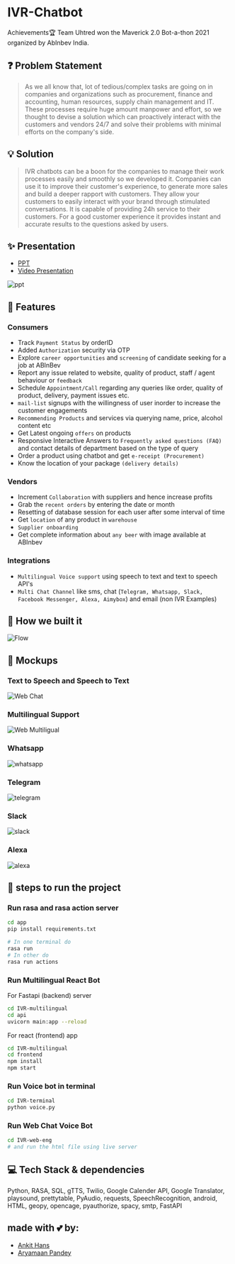 # IVR-Chatbot

Achievements🏆
Team Uhtred won the Maverick 2.0 Bot-a-thon 2021 organized by AbInbev India.

## ❓ Problem Statement
> As we all know that, lot of tedious/complex tasks are going on in companies and organizations such as procurement, finance and accounting, human resources, supply chain management and IT. These processes require huge amount manpower and effort, so we thought to devise a solution which can proactively interact with the customers and vendors 24/7 and solve their problems with minimal efforts on the company's side.

## 💡 Solution
> IVR chatbots can be a boon for the companies to manage their work processes easily and smoothly so we developed it. Companies can use it to improve their customer's experience, to generate more sales and build a deeper rapport with customers. They allow your customers to easily interact with your brand through stimulated conversations. It is capable of providing 24h service to their customers. For a good customer experience it provides instant and accurate results to the questions asked by users.

## ✨ Presentation
- [PPT](https://www.canva.com/design/DAEd-OD4XEY/6KDX1GKeaSY6Ke1vZZpb7Q/view?utm_content=DAEd-OD4XEY&utm_campaign=designshare&utm_medium=link&utm_source=sharebutton)
- [Video Presentation](https://vimeo.com/547184353)


![ppt](mockups/gifppt.gif)

## 🎯 Features

### Consumers
- Track `Payment Status` by orderID
- Added `Authorization` security via OTP
- Explore `career opportunities` and `screening` of candidate seeking for a job at ABInBev
- Report any issue related to website, quality of product, staff / agent behaviour or `feedback`
- Schedule `Appointment/Call` regarding any queries like order, quality of product, delivery, payment issues etc.
- `mail-list` signups with the willingness of user inorder to increase the customer engagements
- `Recommending Products` and services via querying name, price, alcohol content etc
- Get Latest ongoing `offers` on products
- Responsive Interactive Answers to `Frequently asked questions (FAQ)` and contact details of department based on the type of query
- Order a product using chatbot and get `e-receipt (Procurement)`
- Know the location of your package `(delivery details)`

### Vendors
- Increment `Collaboration` with suppliers and hence increase profits
- Grab the `recent orders` by entering the date or month
- Resetting of database session for each user after some interval of time
- Get `location` of any product in `warehouse`
- `Supplier onboarding`
- Get complete information about `any beer` with image available at ABInbev

### Integrations
- `Multilingual Voice support` using speech to text and text to speech API's
- `Multi Chat Channel` like sms, chat (`Telegram, Whatsapp, Slack, Facebook Messenger, Alexa, Aimybox`) and email (non IVR Examples)

## 🤖 How we built it
![Flow](mockups/flow4.png)

## 🙈 Mockups

### Text to Speech and Speech to Text
![Web Chat](mockups/webchat_img.jpg)

### Multilingual Support
![Web Multiligual](mockups/multilingual.jpg)


### Whatsapp
![whatsapp](mockups/whatsapp_club.png)

### Telegram
![telegram](mockups/telegram_img.jpg)

### Slack
![slack](mockups/slack_img.jpg)

### Alexa
![alexa](mockups/alexa.png)


## 👣 steps to run the project
### Run rasa and rasa action server
```bash
cd app
pip install requirements.txt

# In one terminal do
rasa run
# In other do
rasa run actions
```

### Run Multilingual React Bot
For Fastapi (backend) server
```bash
cd IVR-multilingual
cd api
uvicorn main:app --reload
```
For react (frontend) app
```bash
cd IVR-multilingual
cd frontend
npm install
npm start
```

### Run Voice bot in terminal
```bash
cd IVR-terminal
python voice.py
```

### Run Web Chat Voice Bot
```bash
cd IVR-web-eng
# and run the html file using live server
```

## 💻 Tech Stack & dependencies
Python, RASA, SQL, gTTS, Twilio, Google Calender API, Google Translator, playsound, prettytable, PyAudio, requests, SpeechRecognition, android, HTML, geopy, opencage, pyauthorize, spacy, smtp, FastAPI

## made with 💕 by:
- [Ankit Hans](https://github.com/ankithans)
- [Aryamaan Pandey](https://github.com/aryamaan23)

